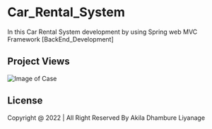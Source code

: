 # Car_Rental_System
In this Car Rental System development by using Spring web MVC Framework [BackEnd_Development]

<!-- PROJECT VIEW -->
## Project Views

![Image of Case](src/assets/img/PageOne.png)

<!-- LICENSE -->
## License

Copyright @ 2022 | All Right Reserved By Akila Dhambure Liyanage
